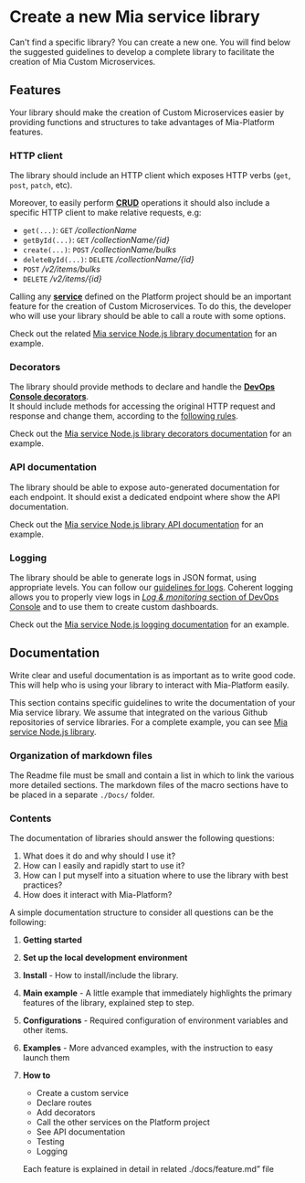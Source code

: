 # Create a new Mia service library

Can't find a specific library? You can create a new one. You will find below the suggested guidelines to develop a complete library to facilitate the creation of Mia Custom Microservices.  

## Features
Your library should make the creation of Custom Microservices easier by providing functions and structures to take advantages of Mia-Platform features.

### HTTP client
The library should include an HTTP client which exposes HTTP verbs (`get`, `post`, `patch`, etc).

Moreover, to easily perform [**CRUD**](./../development_suite/api-console/api-design/crud_advanced.md) operations it should also include a specific HTTP client to make relative requests, e.g:

* `get(...)`: `GET` */collectionName*
* `getById(...)`: `GET` */collectionName/{id}*
* `create(...)`: `POST` */collectionName/bulks*
* `deleteById(...)`: `DELETE` */collectionName/{id}*
* `POST` */v2/items/bulks*
* `DELETE` */v2/items/{id}*

Calling any [**service**](./../development_suite/api-console/api-design/services.md) defined on the Platform project should be an important feature for the creation of Custom Microservices. To do this, the developer who will use your library should be able to call a route with some options.

Check out the related [Mia service Node.js library documentation](https://github.com/mia-platform/custom-plugin-lib/blob/master/docs/HTTPClient.md) for an example.

### Decorators
The library should provide methods to declare and handle the [**DevOps Console decorators**](./../development_suite/api-console/api-design/decorators.md).  
It should include methods for accessing the original HTTP request and response and change them, according to the [following rules](./../development_suite/api-console/api-design/decorators.md).

Check out the [Mia service Node.js library decorators documentation](https://github.com/mia-platform/custom-plugin-lib/blob/master/docs/Decorators.md) for an example.

### API documentation
The library should be able to expose auto-generated documentation for each endpoint. It should exist a dedicated endpoint where show the API documentation. 

Check out the [Mia service Node.js library API documentation](https://github.com/mia-platform/custom-plugin-lib/blob/master/docs/ApiDoc.md) for an example.

### Logging
The library should be able to generate logs in JSON format, using appropriate levels. You can follow our [guidelines for logs](./../development_suite/monitoring-dashboard/dev_ops_guide/log.md). Coherent logging allows you to properly view logs in [*Log & monitoring* section of DevOps Console](https://docs.mia-platform.eu/development_suite/overview-dev-suite/#log-monitoring) and to use them to create custom dashboards.

Check out the [Mia service Node.js logging documentation](https://github.com/mia-platform/custom-plugin-lib/blob/master/docs/Logging.md) for an example.

## Documentation
Write clear and useful documentation is as important as to write good code. This will help who is using your library to interact with Mia-Platform easily.

This section contains specific guidelines to write the documentation of your Mia service library. We assume that
integrated on the various Github repositories of service libraries. For a complete example, you can see [Mia service Node.js library](https://github.com/mia-platform/custom-plugin-lib). 

### Organization of markdown files
The Readme file must be small and contain a list in which to link the various more detailed sections.
The markdown files of the macro sections have to be placed in a separate `./Docs/` folder.

### Contents
The documentation of libraries should answer the following questions:

1. What does it do and why should I use it?
2. How can I easily and rapidly start to use it?
3. How can I put myself into a situation where to use the library with best practices?
4. How does it interact with Mia-Platform?

A simple documentation structure to consider all questions  can be the following:

1. **Getting started**
2. **Set up the local development environment**
3. **Install**  - How to install/include the library.
4. **Main example** - A little example that immediately highlights the primary features of the library, explained step to step.
5. **Configurations** - Required configuration of environment variables and other items.
6. **Examples** - More advanced examples, with the instruction to easy launch them
7. **How to**
    * Create a custom service
    * Declare routes
    * Add decorators
    * Call the other services on the Platform project
    * See API documentation
    * Testing
    * Logging
    
    Each feature is explained in detail in related ./docs/feature.md” file